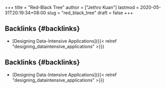 +++
title = "Red-Black Tree"
author = ["Jethro Kuan"]
lastmod = 2020-05-31T20:19:34+08:00
slug = "red_black_tree"
draft = false
+++

## Backlinks {#backlinks}

- [Designing Data-Intensive Applications]({{< relref "designing_dataintensive_applications" >}})

## Backlinks {#backlinks}

- [Designing Data-Intensive Applications]({{< relref "designing_dataintensive_applications" >}})
